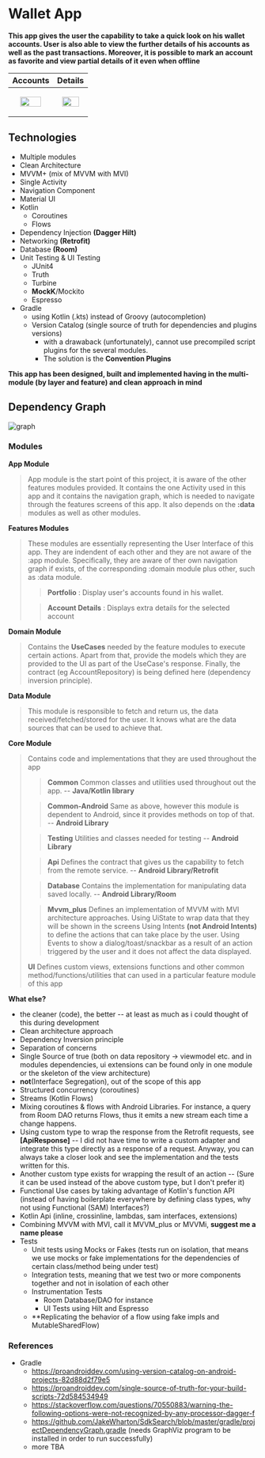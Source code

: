# Wallet App

**This app gives the user the capability to take a quick look on his wallet accounts. User is also able to view the further details of his accounts as well as the past transactions. Moreover, it is possible to mark an account as favorite and view partial details of it even when offline**


| Accounts                                                                                         | Details                                                                                           |
|--------------------------------------------------------------------------------------------------|---------------------------------------------------------------------------------------------------|
| <p align="center"><img src="./screenshots/portfolio_dark.png" height ="75%" width ="75%" /> </p> | <p align="center"> <img src ="./screenshots/details_dark.png" height = "80%" width ="80%" /> </p> |

## Technologies
- Multiple modules
- Clean Architecture
- MVVM+ (mix of MVVM with MVI)
- Single Activity
- Navigation Component
- Material UI
- Kotlin 
  - Coroutines
  - Flows
- Dependency Injection **(Dagger Hilt)**
- Networking **(Retrofit)** 
- Database **(Room)**
- Unit Testing & UI Testing
  - JUnit4
  - Truth
  - Turbine
  - **MockK**/Mockito
  - Espresso
- Gradle
  - using Kotlin (.kts) instead of Groovy (autocompletion)
  - Version Catalog (single source of truth for dependencies and plugins versions)
    - with a drawaback (unfortunately), cannot use precompiled script plugins for the several modules.
    - The solution is the **Convention Plugins**

  
**This app has been designed, built and implemented having in the multi-module (by layer and feature) and clean approach in mind**


## Dependency Graph

![graph](./reports/project.dot.png)

### Modules

**App Module**
> App module is the start point of this project, it is aware of the other features modules provided. It contains the one Activity used in this app and it contains the navigation graph, which is needed to navigate through the features screens of this app. It also depends on the **:data** modules as well as other modules.

**Features Modules**
> These modules are essentially representing the User Interface of this app. They are indendent of each other and they are not aware of the :app module. 
> Specifically, they are aware of ther own navigation graph if exists, of the corresponding :domain module plus other, such as :data module.
> > **Portfolio** :
> > Display user's accounts found in his wallet.
> 
> > **Account Details** :
> > Displays extra details for the selected account

**Domain Module**
> Contains the **UseCases** needed by the feature modules to execute certain actions. Apart from that, provide the models which they are provided to the UI as part of the UseCase's response. Finally, the contract (eg AccountRepository) is being defined here (dependency inversion principle).


**Data Module**
> This module is responsible to fetch and return us, the data received/fetched/stored for the user. It knows what are the data sources that can be used to achieve that.

**Core Module**
> Contains code and implementations that they are used throughout the app
> > **Common** Common classes and utilities used throughout out the app. -- **Java/Kotlin library**
> 
> > **Common-Android** Same as above, however this module is dependent to Android, since it provides methods on top of that. -- **Android Library**
> 
> > **Testing** Utilities and classes needed for testing -- **Android Library**
> 
> > **Api** Defines the contract that gives us the capability to fetch from the remote service. -- **Android Library/Retrofit**
> 
> > **Database** Contains the implementation for manipulating data saved locally. -- **Android Library/Room**
> 
> > **Mvvm_plus** Defines an implementation of MVVM with MVI architecture approaches.
> > Using UiState to wrap data that they will be shown in the screens
> > Using Intents **(not Android Intents)** to define the actions that can take place by the user.
> > Using Events to show a dialog/toast/snackbar as a result of an action triggered by the user and it does not affect the data displayed.
> 
> **UI** Defines custom views, extensions functions and other common method/functions/utilities that can used in a particular feature module of this app




**What else?**

* the cleaner (code), the better -- at least as much as i could thought of this during development
* Clean architecture approach
* Dependency Inversion principle
* Separation of concerns
* Single Source of true (both on data repository -> viewmodel etc. and in modules dependencies, ui extensions can be found only in one module or the skeleton of the view architecture)
* **not**(Interface Segregation), out of the scope of this app
* Structured concurrency (coroutines)
* Streams (Kotlin Flows)
* Mixing coroutines & flows with Android Libraries. For instance, a query from Room DAO returns Flows, thus it emits a new stream each time a change happens.
* Using custom type to wrap the response from the Retrofit requests, see **[ApiResponse]** -- I did not have time to write a custom adapter and integrate this type directly as a response of a request. Anyway, you can always take a closer look and see the implementation and the tests written for this.
* Another custom type exists for wrapping the result of an action -- (Sure it can be used instead of the above custom type, but I don't prefer it) 
* Functional Use cases by taking advantage of Kotlin's function API (instead of having boilerplate everywhere by defining class types, why not using Functional (SAM) Interfaces?)
* Kotlin Api (inline, crossinline, lambdas, sam interfaces, extensions)
* Combining MVVM with MVI, call it MVVM_plus or MVVMi, **suggest me a name please**
* Tests
  * Unit tests using Mocks or Fakes (tests run on isolation, that means we use mocks or fake implementations for the dependencies of certain class/method being under test)
  * Integration tests, meaning that we test two or more components together and not in isolation of each other
  * Instrumentation Tests
    * Room Database/DAO for instance
    * UI Tests using Hilt and Espresso
  * **Replicating the behavior of a flow using fake impls and MutableSharedFlow)


### References
- Gradle
  - https://proandroiddev.com/using-version-catalog-on-android-projects-82d88d2f79e5
  - https://proandroiddev.com/single-source-of-truth-for-your-build-scripts-72d584534949
  - https://stackoverflow.com/questions/70550883/warning-the-following-options-were-not-recognized-by-any-processor-dagger-f
  - https://github.com/JakeWharton/SdkSearch/blob/master/gradle/projectDependencyGraph.gradle (needs GraphViz program to be installed in order to run successfully)
  - more TBA